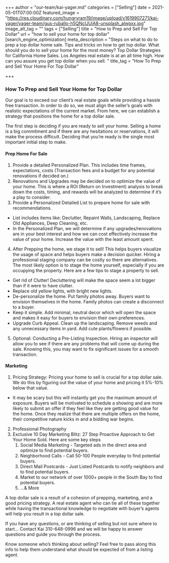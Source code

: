 +++
author = "our-team/kai-yager.md"
categories = ["Selling"]
date = 2021-05-01T07:00:00Z
featured_image = "https://res.cloudinary.com/hungryram19/image/upload/v1619907271/kai-yager/yager-team/gus-ruballo-h5QNclJUiA8-unsplash_alwpxx.jpg"
image_alt_tag = ""
tags = ["Selling"]
title = "How to Prep and Sell For Top Dollar"
url = "how to sell your home for top dollar"
[search_engine_optimization]
meta_description = "Steps on what to do to prep a top dollar home sale. Tips and tricks on how to get top dollar. What should you do to sell your home for the most money? Top Dollar Strategies for California Home Sales. Los Angeles real estate is at an all time high. How can you assure you get top dollar when you sell.  "
title_tag = "How To Prep and Sell Your Home For Top Dollar"

+++
### How To Prep and Sell Your Home for Top Dollar

Our goal is to exceed our client’s real estate goals while providing a hassle free transaction. In order to do so, we must align the seller’s goals with realistic expectations of the current market. From here, we can establish a strategy that positions the home for a top dollar sale.

The first step is deciding if you are ready to sell your home. Selling a home is a big commitment and if there are any hesitations or reservations, it will make the process difficult. Deciding that you’re ready is the single most important initial step to make.

#### **Prep Home For Sale**

1. Provide a detailed Personalized Plan. This includes time frames, expectations, costs (Transaction fees and a budget for any potential renovations if decided on.)
2. Renovations and Upgrades may be decided on to optimize the value of your home. This is where a ROI (Return on Investment) analysis to break down the costs, timing, and rewards will be analyzed to determine if it’s a play to consider.
3. Provide a Personalized Detailed List to prepare home for sale with recommendations.

* List includes items like: Declutter, Repaint Walls, Landscaping, Replace Old Appliances, Deep Cleaning, etc.
* In the Personalized Plan, we will determine if any upgrades/renovations are in your best interest and how we can cost effectively increase the value of your home. Increase the value with the least amount spent.

4. After Prepping the home, we stage it to sell! This helps buyers visualize the usage of space and helps buyers make a decision quicker. Hiring a professional staging company can be costly so there are alternatives. The most likely option is to stage the home yourself, especially if you are occupying the property. Here are a few tips to stage a property to sell.

* Get rid of Clutter! Decluttering will make the space seem a lot bigger than if it were to have clutter.
* Replace old yellow lights, with bright new lights.
* De-personalize the home. Put family photos away. Buyers want to envision themselves in the home. Family photos can create a disconnect to a buyer.
* Keep it simple. Add minimal, neutral decor which will open the space and makes it easy for buyers to envision their own preferences.
* Upgrade Curb Appeal. Clean up the landscaping. Remove weeds and any unnecessary items in yard. Add cute plants/flowers if possible.

5. Optional: Conducting a Pre-Listing Inspection. Hiring an inspector will allow you to see if there are any problems that will come up during the sale. Knowing this, you may want to fix significant issues for a smooth transaction.

#### **Marketing**

1. Pricing Strategy: Pricing your home to sell is crucial for a top dollar sale. We do this by figuring out the value of your home and pricing it 5%-10% below that value.

* It may be scary but this will instantly get you the maximum amount of exposure. Buyers will be motivated to schedule a showing and are more likely to submit an offer if they feel like they are getting good value for the home. Once they realize that there are multiple offers on the home, their competitive nature kicks in and a bidding war begins.

2. Professional Photography
3. Exclusive 10 Day Marketing Blitz: 27 Step Proactive Approach to Get Your Home Sold. Here are some key steps
   1. Social Media Marketing - Targeted ads in the direct area and optimize to find potential buyers.
   2. Neighborhood Calls - Call 50-100 People everyday to find potential buyers.
   3. Direct Mail Postcards - Just Listed Postcards to notify neighbors and to find potential buyers.
   4. Market to our network of over 1000+ people in the South Bay to find potential buyers.
   5. …& More

A top dollar sale is a result of a cohesion of prepping, marketing, and a good pricing strategy. A real estate agent who can tie all of these together while having the transactional knowledge to negotiate with buyer’s agents will help you result in a top dollar sale.

If you have any questions, or are thinking of selling but not sure where to start… Contact Kai 310-648-0996 and we will be happy to answer questions and guide you through the process.

Know someone who’s thinking about selling? Feel free to pass along this info to help them understand what should be expected of from a listing agent.